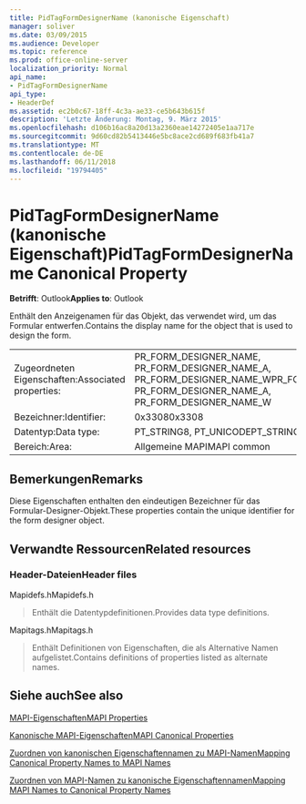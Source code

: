 ```yaml
---
title: PidTagFormDesignerName (kanonische Eigenschaft)
manager: soliver
ms.date: 03/09/2015
ms.audience: Developer
ms.topic: reference
ms.prod: office-online-server
localization_priority: Normal
api_name:
- PidTagFormDesignerName
api_type:
- HeaderDef
ms.assetid: ec2b0c67-18ff-4c3a-ae33-ce5b643b615f
description: 'Letzte Änderung: Montag, 9. März 2015'
ms.openlocfilehash: d106b16ac8a20d13a2360eae14272405e1aa717e
ms.sourcegitcommit: 9d60cd82b5413446e5bc8ace2cd689f683fb41a7
ms.translationtype: MT
ms.contentlocale: de-DE
ms.lasthandoff: 06/11/2018
ms.locfileid: "19794405"
---
```

# <a name="pidtagformdesignername-canonical-property"></a><span data-ttu-id="c838d-103">PidTagFormDesignerName (kanonische Eigenschaft)</span><span class="sxs-lookup"><span data-stu-id="c838d-103">PidTagFormDesignerName Canonical Property</span></span>

  
  
<span data-ttu-id="c838d-104">**Betrifft**: Outlook</span><span class="sxs-lookup"><span data-stu-id="c838d-104">**Applies to**: Outlook</span></span> 
  
<span data-ttu-id="c838d-105">Enthält den Anzeigenamen für das Objekt, das verwendet wird, um das Formular entwerfen.</span><span class="sxs-lookup"><span data-stu-id="c838d-105">Contains the display name for the object that is used to design the form.</span></span> 
  
|||
|:-----|:-----|
|<span data-ttu-id="c838d-106">Zugeordneten Eigenschaften:</span><span class="sxs-lookup"><span data-stu-id="c838d-106">Associated properties:</span></span>  <br/> |<span data-ttu-id="c838d-107">PR_FORM_DESIGNER_NAME, PR_FORM_DESIGNER_NAME_A, PR_FORM_DESIGNER_NAME_W</span><span class="sxs-lookup"><span data-stu-id="c838d-107">PR_FORM_DESIGNER_NAME, PR_FORM_DESIGNER_NAME_A, PR_FORM_DESIGNER_NAME_W</span></span>  <br/> |
|<span data-ttu-id="c838d-108">Bezeichner:</span><span class="sxs-lookup"><span data-stu-id="c838d-108">Identifier:</span></span>  <br/> |<span data-ttu-id="c838d-109">0x3308</span><span class="sxs-lookup"><span data-stu-id="c838d-109">0x3308</span></span>  <br/> |
|<span data-ttu-id="c838d-110">Datentyp:</span><span class="sxs-lookup"><span data-stu-id="c838d-110">Data type:</span></span>  <br/> |<span data-ttu-id="c838d-111">PT_STRING8, PT_UNICODE</span><span class="sxs-lookup"><span data-stu-id="c838d-111">PT_STRING8, PT_UNICODE</span></span>  <br/> |
|<span data-ttu-id="c838d-112">Bereich:</span><span class="sxs-lookup"><span data-stu-id="c838d-112">Area:</span></span>  <br/> |<span data-ttu-id="c838d-113">Allgemeine MAPI</span><span class="sxs-lookup"><span data-stu-id="c838d-113">MAPI common</span></span>  <br/> |
   
## <a name="remarks"></a><span data-ttu-id="c838d-114">Bemerkungen</span><span class="sxs-lookup"><span data-stu-id="c838d-114">Remarks</span></span>

<span data-ttu-id="c838d-115">Diese Eigenschaften enthalten den eindeutigen Bezeichner für das Formular-Designer-Objekt.</span><span class="sxs-lookup"><span data-stu-id="c838d-115">These properties contain the unique identifier for the form designer object.</span></span> 
  
## <a name="related-resources"></a><span data-ttu-id="c838d-116">Verwandte Ressourcen</span><span class="sxs-lookup"><span data-stu-id="c838d-116">Related resources</span></span>

### <a name="header-files"></a><span data-ttu-id="c838d-117">Header-Dateien</span><span class="sxs-lookup"><span data-stu-id="c838d-117">Header files</span></span>

<span data-ttu-id="c838d-118">Mapidefs.h</span><span class="sxs-lookup"><span data-stu-id="c838d-118">Mapidefs.h</span></span>
  
> <span data-ttu-id="c838d-119">Enthält die Datentypdefinitionen.</span><span class="sxs-lookup"><span data-stu-id="c838d-119">Provides data type definitions.</span></span>
    
<span data-ttu-id="c838d-120">Mapitags.h</span><span class="sxs-lookup"><span data-stu-id="c838d-120">Mapitags.h</span></span>
  
> <span data-ttu-id="c838d-121">Enthält Definitionen von Eigenschaften, die als Alternative Namen aufgelistet.</span><span class="sxs-lookup"><span data-stu-id="c838d-121">Contains definitions of properties listed as alternate names.</span></span>
    
## <a name="see-also"></a><span data-ttu-id="c838d-122">Siehe auch</span><span class="sxs-lookup"><span data-stu-id="c838d-122">See also</span></span>



[<span data-ttu-id="c838d-123">MAPI-Eigenschaften</span><span class="sxs-lookup"><span data-stu-id="c838d-123">MAPI Properties</span></span>](mapi-properties.md)
  
[<span data-ttu-id="c838d-124">Kanonische MAPI-Eigenschaften</span><span class="sxs-lookup"><span data-stu-id="c838d-124">MAPI Canonical Properties</span></span>](mapi-canonical-properties.md)
  
[<span data-ttu-id="c838d-125">Zuordnen von kanonischen Eigenschaftennamen zu MAPI-Namen</span><span class="sxs-lookup"><span data-stu-id="c838d-125">Mapping Canonical Property Names to MAPI Names</span></span>](mapping-canonical-property-names-to-mapi-names.md)
  
[<span data-ttu-id="c838d-126">Zuordnen von MAPI-Namen zu kanonische Eigenschaftennamen</span><span class="sxs-lookup"><span data-stu-id="c838d-126">Mapping MAPI Names to Canonical Property Names</span></span>](mapping-mapi-names-to-canonical-property-names.md)

